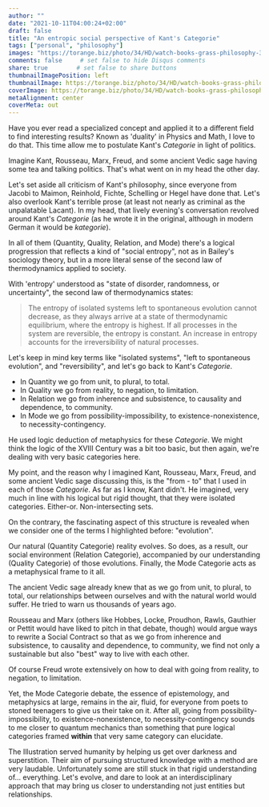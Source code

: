 ```yaml
---
author: ""
date: "2021-10-11T04:00:24+02:00"
draft: false
title: "An entropic social perspective of Kant's Categorie"
tags: ["personal", "philosophy"]
images: "https://torange.biz/photo/34/HD/watch-books-grass-philosophy-34863.jpg"
comments: false     # set false to hide Disqus comments
share: true        # set false to share buttons
thumbnailImagePosition: left
thumbnailImage: https://torange.biz/photo/34/HD/watch-books-grass-philosophy-34863.jpg
coverImage: https://torange.biz/photo/34/HD/watch-books-grass-philosophy-34863.jpg
metaAlignment: center
coverMeta: out
---
```


Have you ever read a specialized concept and applied it to a different field to find interesting results? Known as 'duality' in Physics and Math, I love to do that. This time allow me to postulate Kant's *Categorie* in light of politics.

<!--more-->

Imagine Kant, Rousseau, Marx, Freud, and some ancient Vedic sage having some tea and talking politics. That's what went on in my head the other day.

Let's set aside all criticism of Kant's philosophy, since everyone from Jacobi to Maimon, Reinhold, Fichte, Schelling or Hegel have done that. Let's also overlook Kant's terrible prose (at least not nearly as criminal as the unpalatable Lacant). In my head, that lively evening's conversation revolved around Kant's *Categorie* (as he wrote it in the original, although in modern German it would be *kategorie*).

In all of them (Quantity, Quality, Relation, and Mode) there's a logical progression that reflects a kind of "social entropy", not as in Bailey's sociology theory, but in a more literal sense of the second law of thermodynamics applied to society.

With 'entropy' understood as "state of disorder, randomness, or uncertainty", the second law of thermodynamics states:

> The entropy of isolated systems left to spontaneous evolution cannot decrease, as they always arrive at a state of thermodynamic equilibrium, where the entropy is highest. If all processes in the system are reversible, the entropy is constant. An increase in entropy accounts for the irreversibility of natural processes.

Let's keep in mind key terms like "isolated systems", "left to spontaneous evolution", and "reversibility", and let's go back to Kant's *Categorie*.

* In Quantity we go from unit, to plural, to total.
* In Quality we go from reality, to negation, to limitation.
* In Relation we go from inherence and subsistence, to causality and dependence, to community.
* In Mode we go from possibility-impossibility, to existence-nonexistence, to necessity-contingency.

He used logic deduction of metaphysics for these *Categorie*. We might think the logic of the XVIII Century was a bit too basic, but then again, we're dealing with very basic categories here.

My point, and the reason why I imagined Kant, Rousseau, Marx, Freud, and some ancient Vedic sage discussing this, is the "from - to" that I used in each of those *Categorie*. As far as I know, Kant didn't. He imagined, very much in line with his logical but rigid thought, that they were isolated categories. Either-or. Non-intersecting sets.

On the contrary, the fascinating aspect of this structure is revealed when we consider one of the terms I highlighted before: "evolution".

Our natural (Quantity Categorie) reality evolves. So does, as a result, our social environment (Relation Categorie), accompanied by our understanding (Quality Categorie) of those evolutions. Finally, the Mode Categorie acts as a metaphysical frame to it all.

The ancient Vedic sage already knew that as we go from unit, to plural, to total, our relationships between ourselves and with the natural world would suffer. He tried to warn us thousands of years ago.

Rousseau and Marx (others like Hobbes, Locke, Proudhon, Rawls, Gauthier or Pettit would have liked to pitch in that debate, though) would argue ways to rewrite a Social Contract so that as we go from inherence and subsistence, to causality and dependence, to community, we find not only a sustainable but also "best" way to live with each other.

Of course Freud wrote extensively on how to deal with going from reality, to negation, to limitation.

Yet, the Mode Categorie debate, the essence of epistemology, and metaphysics at large, remains in the air, fluid, for everyone from poets to stoned teenagers to give us their take on it. After all, going from possibility-impossibility, to existence-nonexistence, to necessity-contingency sounds to me closer to quantum mechanics than something that pure logical categories framed **within** that very same category can elucidate.

The Illustration served humanity by helping us get over darkness and superstition. Their aim of pursuing structured knowledge with a method are very laudable. Unfortunately some are still stuck in that rigid understanding of... everything. Let's evolve, and dare to look at an interdisciplinary approach that may bring us closer to understanding not just entities but relationships.
